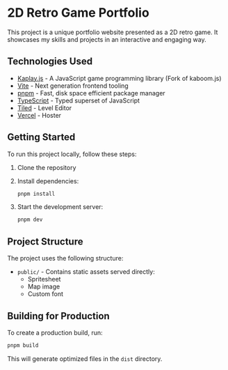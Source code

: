 # 2D Retro Game Portfolio

This project is a unique portfolio website presented as a 2D retro game.
It showcases my skills and projects in an interactive and engaging way.

## Technologies Used

- [Kaplay.js](https://kaplayjs.com/) - A JavaScript game programming library
  (Fork of kaboom.js)
- [Vite](https://vitejs.dev/) - Next generation frontend tooling
- [pnpm](https://pnpm.io/) - Fast, disk space efficient package manager
- [TypeScript](https://www.typescriptlang.org/) - Typed superset of JavaScript
- [Tiled](https://www.mapeditor.org/) - Level Editor
- [Vercel](https://vercel.com/) - Hoster

## Getting Started

To run this project locally, follow these steps:

1. Clone the repository
2. Install dependencies:

   ```bash
   pnpm install
   ```

3. Start the development server:

   ```bash
   pnpm dev
   ```

## Project Structure

The project uses the following structure:

- `public/` - Contains static assets served directly:
  - Spritesheet
  - Map image
  - Custom font

## Building for Production

To create a production build, run:

```bash
pnpm build
```

This will generate optimized files in the `dist` directory.
